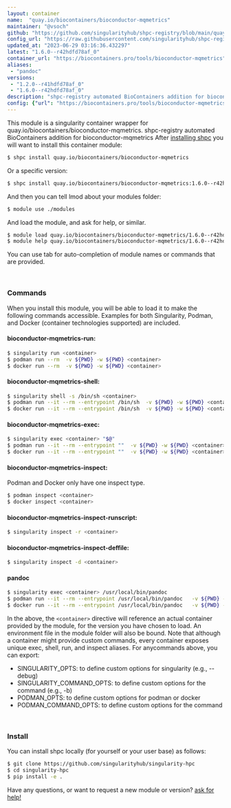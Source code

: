 ```yaml
---
layout: container
name:  "quay.io/biocontainers/bioconductor-mqmetrics"
maintainer: "@vsoch"
github: "https://github.com/singularityhub/shpc-registry/blob/main/quay.io/biocontainers/bioconductor-mqmetrics/container.yaml"
config_url: "https://raw.githubusercontent.com/singularityhub/shpc-registry/main/quay.io/biocontainers/bioconductor-mqmetrics/container.yaml"
updated_at: "2023-06-29 03:16:36.432297"
latest: "1.6.0--r42hdfd78af_0"
container_url: "https://biocontainers.pro/tools/bioconductor-mqmetrics"
aliases:
 - "pandoc"
versions:
 - "1.2.0--r41hdfd78af_0"
 - "1.6.0--r42hdfd78af_0"
description: "shpc-registry automated BioContainers addition for bioconductor-mqmetrics"
config: {"url": "https://biocontainers.pro/tools/bioconductor-mqmetrics", "maintainer": "@vsoch", "description": "shpc-registry automated BioContainers addition for bioconductor-mqmetrics", "latest": {"1.6.0--r42hdfd78af_0": "sha256:46127466cb4fbf795ea7e1b8294fbc4a5d00fe1310e5ffa6257fe45cec1492ff"}, "tags": {"1.2.0--r41hdfd78af_0": "sha256:a4d6acf9b45d542d7a668af61ce76085eb6e56fb6a0aabc09a7ab30bbd4d4fdc", "1.6.0--r42hdfd78af_0": "sha256:46127466cb4fbf795ea7e1b8294fbc4a5d00fe1310e5ffa6257fe45cec1492ff"}, "docker": "quay.io/biocontainers/bioconductor-mqmetrics", "aliases": {"pandoc": "/usr/local/bin/pandoc"}}
---
```


This module is a singularity container wrapper for quay.io/biocontainers/bioconductor-mqmetrics.
shpc-registry automated BioContainers addition for bioconductor-mqmetrics
After [installing shpc](#install) you will want to install this container module:


```bash
$ shpc install quay.io/biocontainers/bioconductor-mqmetrics
```

Or a specific version:

```bash
$ shpc install quay.io/biocontainers/bioconductor-mqmetrics:1.6.0--r42hdfd78af_0
```

And then you can tell lmod about your modules folder:

```bash
$ module use ./modules
```

And load the module, and ask for help, or similar.

```bash
$ module load quay.io/biocontainers/bioconductor-mqmetrics/1.6.0--r42hdfd78af_0
$ module help quay.io/biocontainers/bioconductor-mqmetrics/1.6.0--r42hdfd78af_0
```

You can use tab for auto-completion of module names or commands that are provided.

<br>

### Commands

When you install this module, you will be able to load it to make the following commands accessible.
Examples for both Singularity, Podman, and Docker (container technologies supported) are included.

#### bioconductor-mqmetrics-run:

```bash
$ singularity run <container>
$ podman run --rm  -v ${PWD} -w ${PWD} <container>
$ docker run --rm  -v ${PWD} -w ${PWD} <container>
```

#### bioconductor-mqmetrics-shell:

```bash
$ singularity shell -s /bin/sh <container>
$ podman run --it --rm --entrypoint /bin/sh  -v ${PWD} -w ${PWD} <container>
$ docker run --it --rm --entrypoint /bin/sh  -v ${PWD} -w ${PWD} <container>
```

#### bioconductor-mqmetrics-exec:

```bash
$ singularity exec <container> "$@"
$ podman run --it --rm --entrypoint ""  -v ${PWD} -w ${PWD} <container> "$@"
$ docker run --it --rm --entrypoint ""  -v ${PWD} -w ${PWD} <container> "$@"
```

#### bioconductor-mqmetrics-inspect:

Podman and Docker only have one inspect type.

```bash
$ podman inspect <container>
$ docker inspect <container>
```

#### bioconductor-mqmetrics-inspect-runscript:

```bash
$ singularity inspect -r <container>
```

#### bioconductor-mqmetrics-inspect-deffile:

```bash
$ singularity inspect -d <container>
```


#### pandoc

```bash
$ singularity exec <container> /usr/local/bin/pandoc
$ podman run --it --rm --entrypoint /usr/local/bin/pandoc   -v ${PWD} -w ${PWD} <container> -c " $@"
$ docker run --it --rm --entrypoint /usr/local/bin/pandoc   -v ${PWD} -w ${PWD} <container> -c " $@"
```



In the above, the `<container>` directive will reference an actual container provided
by the module, for the version you have chosen to load. An environment file in the
module folder will also be bound. Note that although a container
might provide custom commands, every container exposes unique exec, shell, run, and
inspect aliases. For anycommands above, you can export:

 - SINGULARITY_OPTS: to define custom options for singularity (e.g., --debug)
 - SINGULARITY_COMMAND_OPTS: to define custom options for the command (e.g., -b)
 - PODMAN_OPTS: to define custom options for podman or docker
 - PODMAN_COMMAND_OPTS: to define custom options for the command

<br>

### Install

You can install shpc locally (for yourself or your user base) as follows:

```bash
$ git clone https://github.com/singularityhub/singularity-hpc
$ cd singularity-hpc
$ pip install -e .
```

Have any questions, or want to request a new module or version? [ask for help!](https://github.com/singularityhub/singularity-hpc/issues)